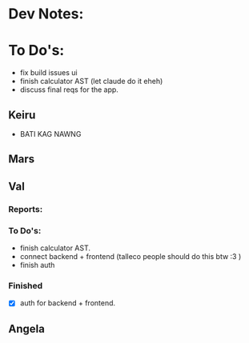 # Dev Notes:

# To Do's:
- fix build issues ui
- finish calculator AST (let claude do it eheh)
- discuss final reqs for the app.


## Keiru 
- BATI KAG NAWNG


## Mars


## Val
### Reports:

### To Do's:
- finish calculator AST.
- connect backend + frontend (talleco people should do this btw :3 )
- finish auth

### Finished
- [x] auth for backend + frontend.


## Angela